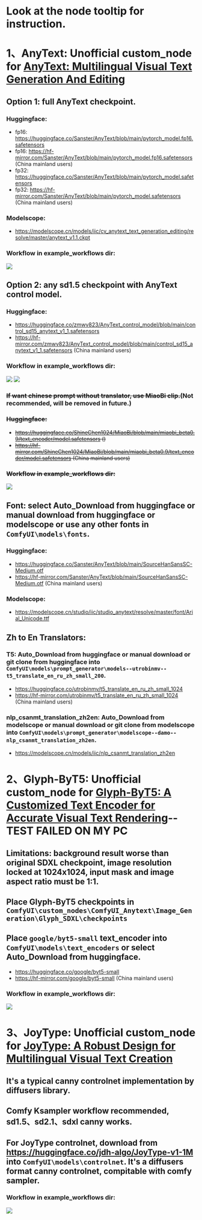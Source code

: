 # Look at the node tooltip for instruction.

# 1、AnyText: Unofficial custom_node for [AnyText: Multilingual Visual Text Generation And Editing](https://github.com/tyxsspa/AnyText)

## Option 1: full AnyText checkpoint.
### Huggingface:
- fp16: https://huggingface.co/Sanster/AnyText/blob/main/pytorch_model.fp16.safetensors
- fp16: https://hf-mirror.com/Sanster/AnyText/blob/main/pytorch_model.fp16.safetensors (China mainland users)
- fp32: https://huggingface.co/Sanster/AnyText/blob/main/pytorch_model.safetensors
- fp32: https://hf-mirror.com/Sanster/AnyText/blob/main/pytorch_model.safetensors (China mainland users)
### Modelscope:
- https://modelscope.cn/models/iic/cv_anytext_text_generation_editing/resolve/master/anytext_v1.1.ckpt
### Workflow in example_workflows dir:
![](./example_workflows/Img_Gen-AnyText-full-wf.png)

## Option 2: any sd1.5 checkpoint with AnyText control model.
### Huggingface:
- https://huggingface.co/zmwv823/AnyText_control_model/blob/main/control_sd15_anytext_v1_1.safetensors
- https://hf-mirror.com/zmwv823/AnyText_control_model/blob/main/control_sd15_anytext_v1_1.safetensors (China mainland users)
### Workflow in example_workflows dir:
![](./example_workflows/T2I-AnyText.png)
![](./example_workflows/T2I-AnyText-Translator.png)

### ~~If want chinese prompt without translator, use MiaoBi clip.~~(Not recommended, will be removed in future.)
### ~~Huggingface:~~
- ~~https://huggingface.co/ShineChen1024/MiaoBi/blob/main/miaobi_beta0.9/text_encoder/model.safetensors ()~~
- ~~https://hf-mirror.com/ShineChen1024/MiaoBi/blob/main/miaobi_beta0.9/text_encoder/model.safetensors (China mainland users)~~
### ~~Workflow in example_workflows dir:~~
![](./example_workflows/T2I-AnyText-MiaoBi.png)

## Font: select Auto_Download from huggingface or manual download from huggingface or modelscope or use any other fonts in `ComfyUI\models\fonts`.
### Huggingface:
- https://huggingface.co/Sanster/AnyText/blob/main/SourceHanSansSC-Medium.otf
- https://hf-mirror.com/Sanster/AnyText/blob/main/SourceHanSansSC-Medium.otf (China mainland users)
### Modelscope:
- https://modelscope.cn/studio/iic/studio_anytext/resolve/master/font/Arial_Unicode.ttf

## Zh to En Translators: 
### T5: Auto_Download from huggingface or manual download or git clone from huggingface into `ComfyUI\models\prompt_generator\models--utrobinmv--t5_translate_en_ru_zh_small_200`.
- https://huggingface.co/utrobinmv/t5_translate_en_ru_zh_small_1024
- https://hf-mirror.com/utrobinmv/t5_translate_en_ru_zh_small_1024 (China mainland users)
### nlp_csanmt_translation_zh2en:  Auto_Download from modelscope or manual download or git clone from modelscope into `ComfyUI\models\prompt_generator\modelscope--damo--nlp_csanmt_translation_zh2en`.
- https://modelscope.cn/models/iic/nlp_csanmt_translation_zh2en

# 2、Glyph-ByT5: Unofficial custom_node for [Glyph-ByT5: A Customized Text Encoder for Accurate Visual Text Rendering](https://github.com/AIGText/Glyph-ByT5)--TEST FAILED ON MY PC

## Limitations: background result worse than original SDXL checkpoint, image resolution locked at 1024x1024, input mask and image aspect ratio must be 1:1.

## Place Glyph-ByT5 checkpoints in `ComfyUI\custom_nodes\ComfyUI_Anytext\Image_Generation\Glyph_SDXL\checkpoints`

## Place `google/byt5-small` text_encoder into `ComfyUI\models\text_encoders` or select Auto_Download from huggingface.
- https://huggingface.co/google/byt5-small
- https://hf-mirror.com/google/byt5-small (China mainland users)

<!-- ## For sdxl checkpoints, download [original_config_yaml](https://github.com/zmwv823/Stuffs/blob/master/sd_xl_base.yaml) and [inpaint_original_config_yaml](https://github.com/zmwv823/Stuffs/blob/master/sd_xl-inpainting_base.yaml) into `ComfyUI\models\configs`. -->

### Workflow in example_workflows dir:
![](./example_workflows/Img_Gen-Glyph_ByT5-wf.png)

# 3、JoyType: Unofficial custom_node for [JoyType: A Robust Design for Multilingual Visual Text Creation](https://github.com/jdh-algo/JoyType)

## It's a typical canny controlnet implementation by diffusers library.

## Comfy Ksampler workflow recommended, sd1.5、sd2.1、sdxl canny works.

## For JoyType controlnet, download from https://huggingface.co/jdh-algo/JoyType-v1-1M into `ComfyUI\models\controlnet`. It's a diffusers format canny controlnet, compitable with comfy sampler.

### Workflow in example_workflows dir:
![](./example_workflows/Img_Gen-JoyType-wf.png)